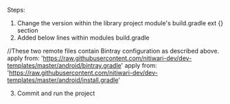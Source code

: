 Steps:

1. Change the version within the library project module's build.gradle ext {} section 
2. Added below lines within modules build.gradle

//These two remote files contain Bintray configuration as described above.
apply from: 'https://raw.githubusercontent.com/nitiwari-dev/dev-templates/master/android/bintray.gradle'
apply from: 'https://raw.githubusercontent.com/nitiwari-dev/dev-templates/master/android/install.gradle'

3. Commit and run the project
